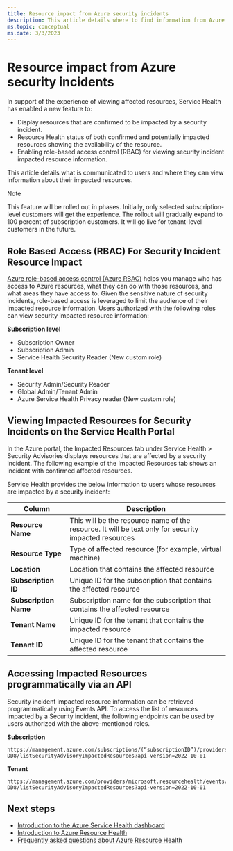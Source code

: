 ```yaml
---
title: Resource impact from Azure security incidents
description: This article details where to find information from Azure Service Health about how Azure security incidents might affect your resources.
ms.topic: conceptual
ms.date: 3/3/2023
---
```


# Resource impact from Azure security incidents

In support of the experience of viewing affected resources, Service Health has enabled a new feature to:

- Display resources that are confirmed to be impacted by a security incident.
- Resource Health status of both confirmed and potentially impacted resources showing the availability of the resource.
- Enabling role-based access control (RBAC) for viewing security incident impacted resource information.

This article details what is communicated to users and where they can view information about their impacted resources.

>[!Note]
>This feature will be rolled out in phases. Initially, only selected subscription-level customers will get the experience. The rollout will gradually expand to 100 percent of subscription customers. It will go live for tenant-level customers in the future.

## Role Based Access (RBAC) For Security Incident Resource Impact

[Azure role-based access control (Azure RBAC)](../role-based-access-control/overview.md) helps you manage who has access to Azure resources, what they can do with those resources, and what areas they have access to. Given the sensitive nature of security incidents, role-based access is leveraged to limit the audience of their impacted resource information. Users authorized with the following roles can view security impacted resource information:

**Subscription level**
- Subscription Owner
- Subscription Admin
- Service Health Security Reader (New custom role)

**Tenant level**
- Security Admin/Security Reader
- Global Admin/Tenant Admin
- Azure Service Health Privacy reader (New custom role)

## Viewing Impacted Resources for Security Incidents on the Service Health Portal

In the Azure portal, the Impacted Resources tab under Service Health > Security Advisories displays resources that are affected by a security incident. The following example of the Impacted Resources tab shows an incident with confirmed affected resources.

Service Health provides the below information to users whose resources are impacted by a security incident:

|Column  |Description |
|---------|---------|
|**Resource Name**|This will be the resource name of the resource.  It will be text only for security impacted resources|
|**Resource Type**|Type of affected resource (for example, virtual machine)|
|**Location**|Location that contains the affected resource|
|**Subscription ID**|Unique ID for the subscription that contains the affected resource|
|**Subscription Name**|Subscription name for the subscription that contains the affected resource|
|**Tenant Name**|Unique ID for the tenant that contains the impacted resource|
|**Tenant ID**|Unique ID for the tenant that contains the affected resource|

## Accessing Impacted Resources programmatically via an API

Security incident impacted resource information can be retrieved programmatically using Events API. To access the list of resources impacted by a Security incident, the following endpoints can be used by users authorized with the above-mentioned roles.

**Subscription**

```HTTP
https://management.azure.com/subscriptions/(“subscriptionID”)/providers/microsoft.resourcehealth/events/3N8Z-DD8/listSecurityAdvisoryImpactedResources?api-version=2022-10-01
```

**Tenant**

```HTTP
https://management.azure.com/providers/microsoft.resourcehealth/events/3N8Z-DD8/listSecurityAdvisoryImpactedResources?api-version=2022-10-01
```

## Next steps
- [Introduction to the Azure Service Health dashboard](service-health-overview.md)
- [Introduction to Azure Resource Health](resource-health-overview.md)
- [Frequently asked questions about Azure Resource Health](resource-health-faq.yml)